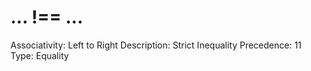 # ... !== ...

Associativity: Left to Right
Description: Strict Inequality
Precedence: 11
Type: Equality